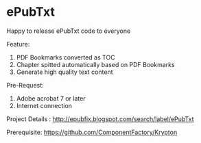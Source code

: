 # ePubTxt

Happy to release ePubTxt code to everyone

Feature:
1. PDF Bookmarks converted as TOC
2. Chapter spitted automatically based on PDF Bookmarks
3. Generate high quality text content

Pre-Request:
1. Adobe acrobat 7 or later
2. Internet connection


Project Details : 
http://epubfix.blogspot.com/search/label/ePubTxt


Prerequisite: 
https://github.com/ComponentFactory/Krypton
